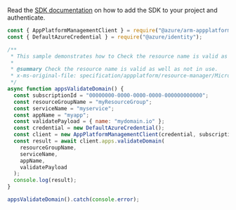 Read the [SDK documentation](https://github.com/Azure/azure-sdk-for-js/blob/%40azure%2Farm-appplatform_2.0.0/sdk/appplatform/arm-appplatform/README.md) on how to add the SDK to your project and authenticate.

```javascript
const { AppPlatformManagementClient } = require("@azure/arm-appplatform");
const { DefaultAzureCredential } = require("@azure/identity");

/**
 * This sample demonstrates how to Check the resource name is valid as well as not in use.
 *
 * @summary Check the resource name is valid as well as not in use.
 * x-ms-original-file: specification/appplatform/resource-manager/Microsoft.AppPlatform/stable/2022-04-01/examples/Apps_ValidateDomain.json
 */
async function appsValidateDomain() {
  const subscriptionId = "00000000-0000-0000-0000-000000000000";
  const resourceGroupName = "myResourceGroup";
  const serviceName = "myservice";
  const appName = "myapp";
  const validatePayload = { name: "mydomain.io" };
  const credential = new DefaultAzureCredential();
  const client = new AppPlatformManagementClient(credential, subscriptionId);
  const result = await client.apps.validateDomain(
    resourceGroupName,
    serviceName,
    appName,
    validatePayload
  );
  console.log(result);
}

appsValidateDomain().catch(console.error);
```
